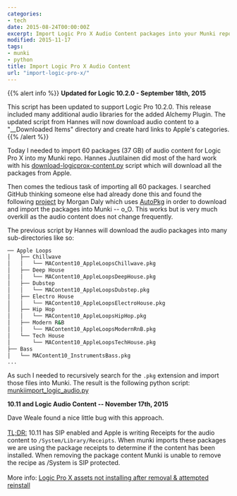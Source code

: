 ```yaml
---
categories:
- tech
date: 2015-08-24T00:00:00Z
excerpt: Import Logic Pro X Audio Content packages into your Munki repo.
modified: 2015-11-17
tags:
- munki
- python
title: Import Logic Pro X Audio Content
url: "import-logic-pro-x/"
---
```


{{% alert info %}}
**Updated for Logic 10.2.0 - September 18th, 2015**

This script has been updated to support Logic Pro 10.2.0. This release included many additional audio libraries for the added Alchemy Plugin. The updated script from Hannes will now download audio content to a "__Downloaded Items" directory and create hard links to Apple's categories.
{{% /alert %}}


Today I needed to import 60 packages (37 GB) of audio content for Logic Pro X into my Munki repo. Hannes Juutilainen did most of the hard work with his [download-logicprox-content.py](https://github.com/hjuutilainen/adminscripts/blob/master/download-logicprox-content.py) script which will download all the packages from Apple.

Then comes the tedious task of importing all 60 packages. I searched GitHub thinking someone else had already done this and found the following [project](https://github.com/portalpie/Logic-Pro-X-Additional-Content-Recipes) by Morgan Daly which uses [AutoPkg](https://github.com/autopkg/autopkg) in order to download and import the packages into Munki -- o_O. This works but is very much overkill as the audio content does not change frequently.

The previous script by Hannes will download the audio packages into many sub-directories like so:

```bash
── Apple Loops
│   ├── Chillwave
│   │   └── MAContent10_AppleLoopsChillwave.pkg
│   ├── Deep House
│   │   └── MAContent10_AppleLoopsDeepHouse.pkg
│   ├── Dubstep
│   │   └── MAContent10_AppleLoopsDubstep.pkg
│   ├── Electro House
│   │   └── MAContent10_AppleLoopsElectroHouse.pkg
│   ├── Hip Hop
│   │   └── MAContent10_AppleLoopsHipHop.pkg
│   ├── Modern R&B
│   │   └── MAContent10_AppleLoopsModernRnB.pkg
│   └── Tech House
│       └── MAContent10_AppleLoopsTechHouse.pkg
├── Bass
│   └── MAContent10_InstrumentsBass.pkg
...

```

As such I needed to recursively search for the ``.pkg`` extension and import those files into Munki. The result is the following python script: [munkiimport_logic_audio.py](https://github.com/clburlison/scripts/tree/master/clburlison_scripts/LogicProX)

<div class="notice--danger">
	<b>10.11 and Logic Audio Content -- November 17th, 2015</b>
  <p>Dave Weale found a nice little bug with this approach. <br><br><u>TL;DR:</u> 10.11 has SIP enabled and Apple is writing Receipts for the audio content to <code>/System/Library/Receipts</code>. When munki imports these packages we are using the package receipts to determine if the content has been installed. When removing the package content Munki is unable to remove the recipe as /System is SIP protected.
    <br><br>
    More info: <a href="https://groups.google.com/forum/#!topic/munki-discuss/TjeSl39zGVw">Logic Pro X assets not installing after removal & attempted reinstall</a>
  </p>
</div>
